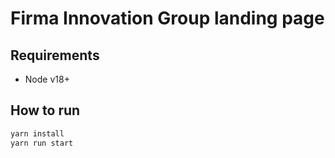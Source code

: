 # Firma Innovation Group landing page

## Requirements

- Node v18+

## How to run

```bash
yarn install
yarn run start
```
